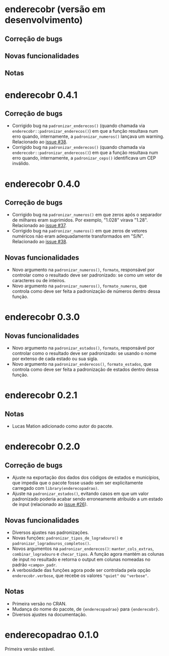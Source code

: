 # enderecobr (versão em desenvolvimento)

## Correção de bugs

## Novas funcionalidades

## Notas

# enderecobr 0.4.1

## Correção de bugs

- Corrigido bug na `padronizar_enderecos()` (quando chamada via
`enderecobr::padronizar_enderecos()`) em que a função resultava num erro quando,
internamente, a `padronizar_numeros()` lançava um warning. Relacionado ao [issue
#38](https://github.com/ipeagit/enderecobr/issues/38).
- Corrigido bug na `padronizar_enderecos()` (quando chamada via
`enderecobr::padronizar_enderecos()`) em que a função resultava num erro quando,
internamente, a `padronizar_ceps()` identificava um CEP inválido.

# enderecobr 0.4.0

## Correção de bugs

- Corrigido bug na `padronizar_numeros()` em que zeros após o separador de
milhares eram suprimidos. Por exemplo, "1.028" virava "1.28". Relacionado ao
[issue #37](https://github.com/ipeaGIT/enderecobr/issues/37).
- Corrigido bug na `padronizar_numeros()` em que zeros de vetores numéricos não
eram adequadamente transformados em "S/N". Relacionado ao [issue
#38](https://github.com/ipeaGIT/enderecobr/issues/38).

## Novas funcionalidades

- Novo argumento na `padronizar_numeros()`, `formato`, responsável por controlar
como o resultado deve ser padronizado: se como um vetor de caracteres ou de
inteiros.
- Novo argumento na `padronizar_numeros()`, `formato_numeros`, que controla como
deve ser feita a padronização de números dentro dessa função.

# enderecobr 0.3.0

## Novas funcionalidades

- Novo argumento na `padronizar_estados()`, `formato`, responsável por controlar
como o resultado deve ser padronizado: se usando o nome por extenso de cada
estado ou sua sigla.
- Novo argumento na `padronizar_enderecos()`, `formato_estados`, que controla
como deve ser feita a padronização de estados dentro dessa função.

# enderecobr 0.2.1

## Notas

- Lucas Mation adicionado como autor do pacote.

# enderecobr 0.2.0

## Correção de bugs

- Ajuste na exportação dos dados dos códigos de estados e municípios, que
impedia que o pacote fosse usado sem ser explicitamente carregado com
`library(enderecopadrao)`.
- Ajuste na `padronizar_estados()`, evitando casos em que um valor padronizado
  poderia acabar sendo erroneamente atribuído a um estado de input (relacionado
  ao [issue #26](https://github.com/ipeaGIT/enderecobr/issues/26)).

## Novas funcionalidades

- Diversos ajustes nas padronizações.
- Novas funções: `padronizar_tipos_de_logradouro()` e
  `padronizar_logradouros_completos()`.
- Novos argumentos na `padronizar_enderecos()`: `manter_cols_extras`,
  `combinar_logradouro` e `checar_tipos`. A função agora mantém as
  colunas de input no resultado e retorna o output em colunas nomeadas no padrão
  `<campo>_padr`.
- A verbosidade das funções agora pode ser controlada pela opção
  `enderecobr.verbose`, que recebe os valores `"quiet"` ou `"verbose"`.

## Notas

- Primeira versão no CRAN.
- Mudança do nome do pacote, de `{enderecopadrao}` para `{enderecobr}`.
- Diversos ajustes na documentação.

# enderecopadrao 0.1.0

Primeira versão estável.
